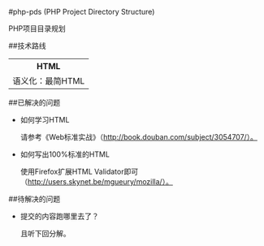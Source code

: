 #php-pds (PHP Project Directory Structure)

PHP项目目录规划

##技术路线

<table>
    <tr>
        <th>HTML</th>
    </tr>
    <tr>
        <td>语义化：最简HTML</td>
    </tr>
</table>

##已解决的问题

* 如何学习HTML

    请参考《Web标准实战》（http://book.douban.com/subject/3054707/）。

* 如何写出100%标准的HTML

    使用Firefox扩展HTML Validator即可（http://users.skynet.be/mgueury/mozilla/）。

##待解决的问题

* 提交的内容跑哪里去了？

    且听下回分解。
